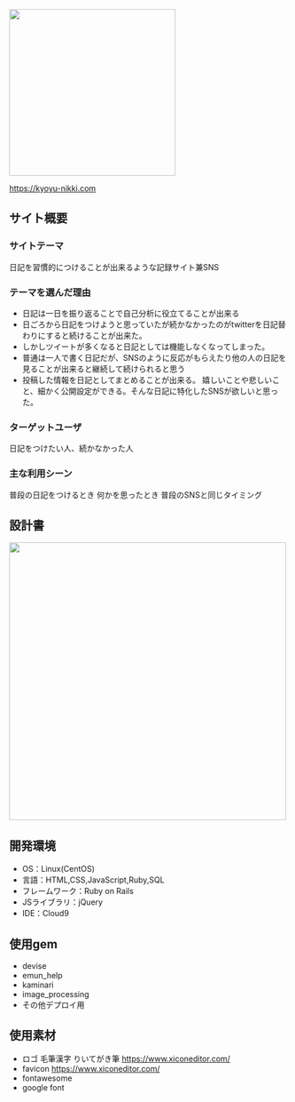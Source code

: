 <img src="https://github.com/ttymryo/kyoyu_nikki/blob/main/app/assets/images/logo.png" width="300px">

https://kyoyu-nikki.com

## サイト概要
### サイトテーマ
日記を習慣的につけることが出来るような記録サイト兼SNS

### テーマを選んだ理由
* 日記は一日を振り返ることで自己分析に役立てることが出来る
* 日ごろから日記をつけようと思っていたが続かなかったのがtwitterを日記替わりにすると続けることが出来た。
* しかしツイートが多くなると日記としては機能しなくなってしまった。
* 普通は一人で書く日記だが、SNSのように反応がもらえたり他の人の日記を見ることが出来ると継続して続けられると思う
* 投稿した情報を日記としてまとめることが出来る。 嬉しいことや悲しいこと、細かく公開設定ができる。そんな日記に特化したSNSが欲しいと思った。

### ターゲットユーザ
日記をつけたい人、続かなかった人


### 主な利用シーン
普段の日記をつけるとき
何かを思ったとき
普段のSNSと同じタイミング


## 設計書
<img src="https://github.com/ttymryo/kyoyu_nikki/blob/readme/app/assets/images/共有日記ER図.jpg" width="500px">

## 開発環境
- OS：Linux(CentOS)
- 言語：HTML,CSS,JavaScript,Ruby,SQL
- フレームワーク：Ruby on Rails
- JSライブラリ：jQuery
- IDE：Cloud9

## 使用gem
- devise
- emun_help
- kaminari
- image_processing
- その他デプロイ用

## 使用素材
- ロゴ  毛筆漢字 りいてがき筆  https://www.xiconeditor.com/
- favicon  https://www.xiconeditor.com/
- fontawesome
- google font
